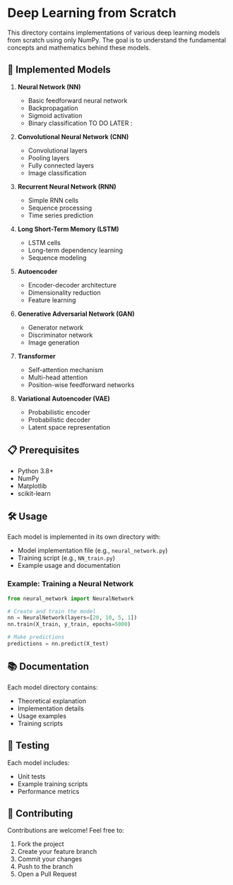 # Deep Learning from Scratch

This directory contains implementations of various deep learning models from scratch using only NumPy. The goal is to understand the fundamental concepts and mathematics behind these models.

## 🧠 Implemented Models

1. **Neural Network (NN)**
   - Basic feedforward neural network
   - Backpropagation
   - Sigmoid activation
   - Binary classification
TO DO LATER :
2. **Convolutional Neural Network (CNN)**
   - Convolutional layers
   - Pooling layers
   - Fully connected layers
   - Image classification

3. **Recurrent Neural Network (RNN)**
   - Simple RNN cells
   - Sequence processing
   - Time series prediction

4. **Long Short-Term Memory (LSTM)**
   - LSTM cells
   - Long-term dependency learning
   - Sequence modeling

5. **Autoencoder**
   - Encoder-decoder architecture
   - Dimensionality reduction
   - Feature learning

6. **Generative Adversarial Network (GAN)**
   - Generator network
   - Discriminator network
   - Image generation

7. **Transformer**
   - Self-attention mechanism
   - Multi-head attention
   - Position-wise feedforward networks

8. **Variational Autoencoder (VAE)**
   - Probabilistic encoder
   - Probabilistic decoder
   - Latent space representation

## 📋 Prerequisites

- Python 3.8+
- NumPy
- Matplotlib
- scikit-learn

## 🛠️ Usage

Each model is implemented in its own directory with:
- Model implementation file (e.g., `neural_network.py`)
- Training script (e.g., `NN_train.py`)
- Example usage and documentation

### Example: Training a Neural Network

```python
from neural_network import NeuralNetwork

# Create and train the model
nn = NeuralNetwork(layers=[20, 10, 5, 1])
nn.train(X_train, y_train, epochs=5000)

# Make predictions
predictions = nn.predict(X_test)
```

## 📚 Documentation

Each model directory contains:
- Theoretical explanation
- Implementation details
- Usage examples
- Training scripts

## 🧪 Testing

Each model includes:
- Unit tests
- Example training scripts
- Performance metrics

## 🤝 Contributing

Contributions are welcome! Feel free to:
1. Fork the project
2. Create your feature branch
3. Commit your changes
4. Push to the branch
5. Open a Pull Request 
